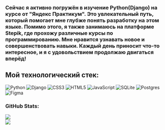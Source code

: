 ### Сейчас я активно погружён в изучение Python(Django) на курсе от "Яндекс Практикум". Это увлекательный путь, который помогает мне глубже понять разработку на этом языке. Помимо этого, я также занимаюсь на платформе Stepik, где прохожу различные курсы по программированию. Мне нравится узнавать новое и совершенствовать навыки. Каждый день приносит что-то интересное, и я с удовольствием продолжаю двигаться вперёд!
## Мой технологический стек:
![Python](https://img.shields.io/badge/python-3670A0?style=for-the-badge&logo=python&logoColor=ffdd54) ![Django](https://img.shields.io/badge/django-%23092E20.svg?style=for-the-badge&logo=django&logoColor=white) ![CSS3](https://img.shields.io/badge/css3-%231572B6.svg?style=for-the-badge&logo=css3&logoColor=white) ![HTML5](https://img.shields.io/badge/html5-%23E34F26.svg?style=for-the-badge&logo=html5&logoColor=white) ![JavaScript](https://img.shields.io/badge/javascript-%23323330.svg?style=for-the-badge&logo=javascript&logoColor=%23F7DF1E) ![SQLite](https://img.shields.io/badge/sqlite-%2307405e.svg?style=for-the-badge&logo=sqlite&logoColor=white) ![Postgres](https://img.shields.io/badge/postgres-%23316192.svg?style=for-the-badge&logo=postgresql&logoColor=white) ![Figma](https://img.shields.io/badge/figma-%23F24E1E.svg?style=for-the-badge&logo=figma&logoColor=white)
### GitHub Stats:
![](https://github-readme-stats.vercel.app/api/top-langs/?username=Nickolaussss&theme=dark&hide_border=false&include_all_commits=false&count_private=false&layout=compact)<br/>
![](https://github-readme-streak-stats.herokuapp.com/?user=Nickolaussss&theme=dark&hide_border=false)

